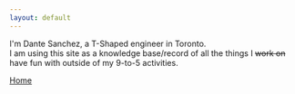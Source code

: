 ```yaml
---
layout: default
---
```


I'm Dante Sanchez, a T-Shaped engineer in Toronto.  
I am using this site as a knowledge base/record of all the things I <s>work on</s> have fun with outside of my 9-to-5 activities. 

<a href="mailto:dante.a.sanchez@gmail.com"><i class="fa fa-envelope"></i></a>
<a href="http://linkedin.com/in/dante-sanchez-65465717"><i class="fa fa-linkedin"></i></a>
<a href="http://github.com/dasanchez"><i class="fa fa-github"></i></a>
<a href="http://twitter.com/dasanc_"><i class="fa fa-twitter"></i></a>
<a href="https://www.instagram.com/toad_dna_ramen"><i class="fa fa-instagram"></i></a>

[Home](/)
